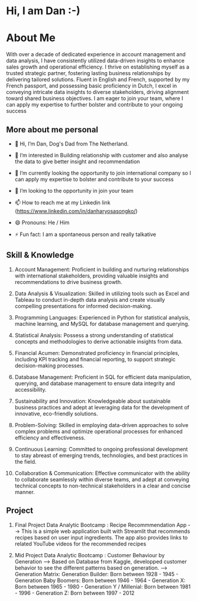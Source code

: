 # Hi, I am Dan :-) 

# About Me  

With over a decade of dedicated experience in account management and data analysis, I have consistently utilized data-driven insights to enhance sales growth and operational efficiency. I thrive on establishing myself as a trusted strategic partner, fostering lasting business relationships by delivering tailored solutions. Fluent in English and French, supported by my French passport, and possessing basic proficiency in Dutch, I excel in conveying intricate data insights to diverse stakeholders, driving alignment toward shared business objectives. I am eager to join your team, where I can apply my expertise to further bolster and contribute to your ongoing success

## More about me personal

- 👋 Hi, I’m Dan, Dog's Dad from The Netherland. 

- 👀 I’m interested in Building relationship with customer and also analyse the data to give better insight and recommendation

- 🌱 I’m currently looking the opportunity to join international company so I can apply my expertise to bolster and contribute to your success 

- 💞️ I’m looking to the opportunity in join your team

- 📫 How to reach me at my Linkedin link (https://www.linkedin.com/in/danharyosasongko/)

- 😄 Pronouns: He / Him

- ⚡ Fun fact: I am a spontaneous person and really talkative 

## Skill & Knowledge

1. Account Management: Proficient in building and nurturing relationships with international stakeholders, providing valuable insights and recommendations to drive business growth.

2. Data Analysis & Visualization: Skilled in utilizing tools such as Excel and Tableau to conduct in-depth data analysis and create visually compelling presentations for informed decision-making.

3. Programming Languages: Experienced in Python for statistical analysis, machine learning, and MySQL for database management and querying.

4. Statistical Analysis: Possess a strong understanding of statistical concepts and methodologies to derive actionable insights from data.

5. Financial Acumen: Demonstrated proficiency in financial principles, including KPI tracking and financial reporting, to support strategic decision-making processes.

6. Database Management: Proficient in SQL for efficient data manipulation, querying, and database management to ensure data integrity and accessibility.

7. Sustainability and Innovation: Knowledgeable about sustainable business practices and adept at leveraging data for the development of innovative, eco-friendly solutions.

8. Problem-Solving: Skilled in employing data-driven approaches to solve complex problems and optimize operational processes for enhanced efficiency and effectiveness.

9. Continuous Learning: Committed to ongoing professional development to stay abreast of emerging trends, technologies, and best practices in the field.

10. Collaboration & Communication: Effective communicator with the ability to collaborate seamlessly within diverse teams, and adept at conveying technical concepts to non-technical stakeholders in a clear and concise manner.

## Project 

1. Final Project Data Analytic Bootcamp : Recipe Recommmendation App --> This is a simple web application built with Streamlit that recommends recipes based on user input ingredients. The app also provides links to related YouTube videos for the recommended recipes

2. Mid Project Data Analytic Bootcamp : Customer Behaviour by Generation --> Based on Database from Kaggle, developped customer behavior to see the different patterns based on generation. --> Generation Matrix: 
   Generation Builder: Born between 1928 -  1945 - Generation Baby Boomers: Born between 1946 -  1964 - Generation X: Born between 1965 -  1980 - Generation Y / Millenial: Born between 1981 -  1996 - Generation Z: Born between 1997 -  2012

